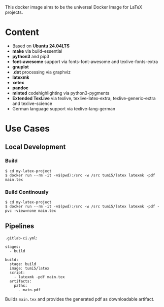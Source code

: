 This docker image aims to be the universal Docker Image for LaTeX projects.

# Content
* Based on **Ubuntu 24.04LTS**
* **make** via build-essential
* **python3** and pip3
* **font-awesome** support via fonts-font-awesome and texlive-fonts-extra
* **gnuplot**
* **.dot** processing via graphviz
* **latexmk**
* **xetex**
* **pandoc**
* **minted** codehighlighting via python3-pygments
* **Extended TexLive** via texlive, texlive-latex-extra, texlive-generic-extra and texlive-science
* German language support via texlive-lang-german

# Use Cases

## Local Development

### Build
```
$ cd my-latex-project
$ docker run --rm -it -v$(pwd):/src -w /src tumi5/latex latexmk -pdf main.tex
```

### Build Continously
```
$ cd my-latex-project
$ docker run --rm -it -v$(pwd):/src -w /src tumi5/latex latexmk -pdf -pvc -view=none main.tex
```

## Pipelines
`.gitlab-ci.yml`:
```
stages:
  - build

build:
  stage: build
  image: tumi5/latex
  script:
    - latexmk -pdf main.tex
  artifacts:
    paths:
      - main.pdf
```
Builds `main.tex` and provides the generated pdf as downloadable artifact.
